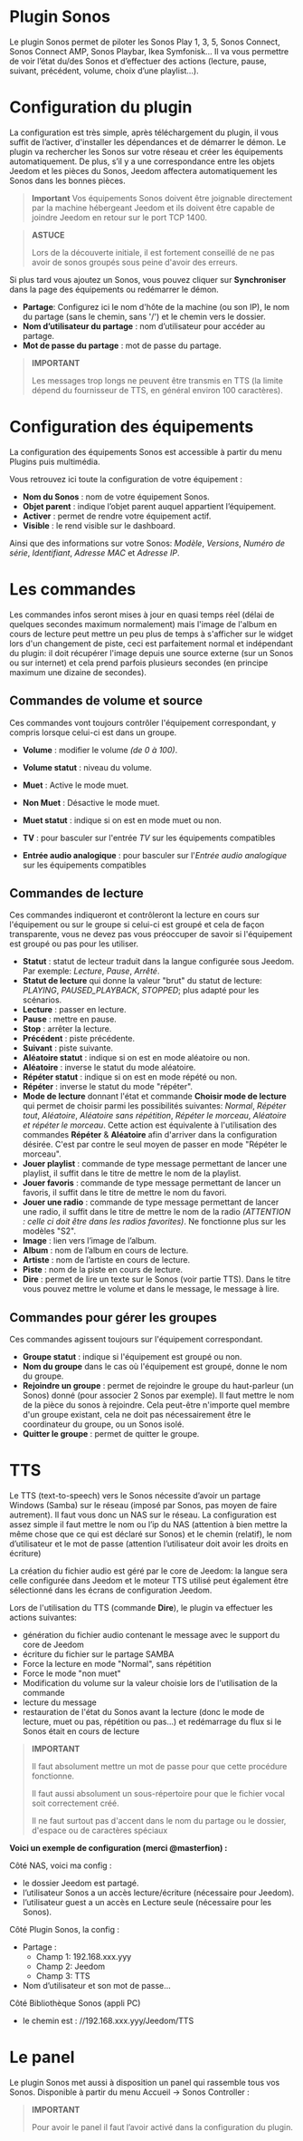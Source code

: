 # Plugin Sonos

Le plugin Sonos permet de piloter les Sonos Play 1, 3, 5, Sonos Connect, Sonos Connect AMP, Sonos Playbar, Ikea Symfonisk... Il va vous permettre de voir l’état du/des Sonos et d’effectuer des actions (lecture, pause, suivant, précédent, volume, choix d’une playlist…).

# Configuration du plugin

La configuration est très simple, après téléchargement du plugin, il vous suffit de l’activer, d'installer les dépendances et de démarrer le démon.
Le plugin va rechercher les Sonos sur votre réseau et créer les équipements automatiquement. De plus, s’il y a une correspondance entre les objets Jeedom et les pièces du Sonos, Jeedom affectera automatiquement les Sonos dans les bonnes pièces.

> **Important**
> Vos équipements Sonos doivent être joignable directement par la machine hébergeant Jeedom et ils doivent être capable de joindre Jeedom en retour sur le port TCP 1400.

> **ASTUCE**
>
> Lors de la découverte initiale, il est fortement conseillé de ne pas avoir de sonos groupés sous peine d'avoir des erreurs.

Si plus tard vous ajoutez un Sonos, vous pouvez cliquer sur **Synchroniser** dans la page des équipements ou redémarrer le démon.

- **Partage**: Configurez ici le nom d'hôte de la machine (ou son IP), le nom du partage (sans le chemin, sans '/') et le chemin vers le dossier.
- **Nom d’utilisateur du partage** : nom d’utilisateur pour accéder au partage.
- **Mot de passe du partage** : mot de passe du partage.

> **IMPORTANT**
>
> Les messages trop longs ne peuvent être transmis en TTS (la limite
> dépend du fournisseur de TTS, en général environ 100 caractères).

# Configuration des équipements

La configuration des équipements Sonos est accessible à partir du menu Plugins puis multimédia.

Vous retrouvez ici toute la configuration de votre équipement :

- **Nom du Sonos** : nom de votre équipement Sonos.
- **Objet parent** : indique l’objet parent auquel appartient l’équipement.
- **Activer** : permet de rendre votre équipement actif.
- **Visible** : le rend visible sur le dashboard.

Ainsi que des informations sur votre Sonos: *Modèle*, *Versions*, *Numéro de série*, *Identifiant*, *Adresse MAC* et *Adresse IP*.

# Les commandes

Les commandes infos seront mises à jour en quasi temps réel (délai de quelques secondes maximum normalement) mais l'image de l'album en cours de lecture peut mettre un peu plus de temps à s'afficher sur le widget lors d'un changement de piste, ceci est parfaitement normal et indépendant du plugin: il doit récupérer l'image depuis une source externe (sur un Sonos ou sur internet) et cela prend parfois plusieurs secondes (en principe maximum une dizaine de secondes).

## Commandes de volume et source

Ces commandes vont toujours contrôler l'équipement correspondant, y compris lorsque celui-ci est dans un groupe.

- **Volume** : modifier le volume *(de 0 à 100)*.
- **Volume statut** : niveau du volume.
- **Muet** : Active le mode muet.
- **Non Muet** : Désactive le mode muet.
- **Muet statut** : indique si on est en mode muet ou non.

- **TV** : pour basculer sur l'entrée *TV* sur les équipements compatibles
- **Entrée audio analogique** : pour basculer sur l'*Entrée audio analogique* sur les équipements compatibles

## Commandes de lecture

Ces commandes indiqueront et contrôleront la lecture en cours sur l'équipement ou sur le groupe si celui-ci est groupé et cela de façon transparente, vous ne devez pas vous préoccuper de savoir si l'équipement est groupé ou pas pour les utiliser.

- **Statut** : statut de lecteur traduit dans la langue configurée sous Jeedom. Par exemple: *Lecture*, *Pause*, *Arrêté*.
- **Statut de lecture** qui donne la valeur "brut" du statut de lecture: *PLAYING*, *PAUSED_PLAYBACK*, *STOPPED*; plus adapté pour les scénarios.
- **Lecture** : passer en lecture.
- **Pause** : mettre en pause.
- **Stop** : arrêter la lecture.
- **Précédent** : piste précédente.
- **Suivant** : piste suivante.
- **Aléatoire statut** : indique si on est en mode aléatoire ou non.
- **Aléatoire** : inverse le statut du mode aléatoire.
- **Répéter statut** : indique si on est en mode répété ou non.
- **Répéter** : inverse le statut du mode "répéter".
- **Mode de lecture** donnant l'état et commande **Choisir mode de lecture** qui permet de choisir parmi les possibilités suivantes: *Normal*, *Répéter tout*, *Aléatoire*, *Aléatoire sans répétition*, *Répéter le morceau*, *Aléatoire et répéter le morceau*. Cette action est équivalente à l'utilisation des commandes **Répéter** & **Aléatoire** afin d'arriver dans la configuration désirée. C'est par contre le seul moyen de passer en mode "Répéter le morceau".
- **Jouer playlist** : commande de type message permettant de lancer une playlist, il suffit dans le titre de mettre le nom de la playlist.
- **Jouer favoris** :  commande de type message permettant de lancer un favoris, il suffit dans le titre de mettre le nom du favori.
- **Jouer une radio** : commande de type message permettant de lancer une radio, il suffit dans le titre de mettre le nom de la radio *(ATTENTION : celle ci doit être dans les radios favorites)*. Ne fonctionne plus sur les modèles "S2".
- **Image** : lien vers l’image de l’album.
- **Album** : nom de l’album en cours de lecture.
- **Artiste** : nom de l’artiste en cours de lecture.
- **Piste** : nom de la piste en cours de lecture.
- **Dire** : permet de lire un texte sur le Sonos (voir partie TTS). Dans le titre vous pouvez mettre le volume et dans le message, le message à lire.

## Commandes pour gérer les groupes

Ces commandes agissent toujours sur l'équipement correspondant.

- **Groupe statut** : indique si l'équipement est groupé ou non.
- **Nom du groupe** dans le cas où l'équipement est groupé, donne le nom du groupe.
- **Rejoindre un groupe** : permet de rejoindre le groupe du haut-parleur (un Sonos) donné (pour associer 2 Sonos par exemple). Il faut mettre le nom de la pièce du sonos à rejoindre. Cela peut-être n'importe quel membre d'un groupe existant, cela ne doit pas nécessairement être le coordinateur du groupe, ou un Sonos isolé.
- **Quitter le groupe** : permet de quitter le groupe.

# TTS

Le TTS (text-to-speech) vers le Sonos nécessite d’avoir un partage Windows (Samba) sur le réseau (imposé par Sonos, pas moyen de faire autrement). Il faut vous donc un NAS sur le réseau. La configuration est assez simple il faut mettre le nom ou l’ip du NAS (attention à bien mettre la même chose que ce qui est déclaré sur Sonos) et le chemin (relatif), le nom d’utilisateur et le mot de passe (attention l’utilisateur doit avoir les droits en écriture)

La création du fichier audio est géré par le core de Jeedom: la langue sera celle configurée dans Jeedom et le moteur TTS utilisé peut également être sélectionné dans les écrans de configuration Jeedom.

Lors de l'utilisation du TTS (commande **Dire**), le plugin va effectuer les actions suivantes:

- génération du fichier audio contenant le message avec le support du core de Jeedom
- écriture du fichier sur le partage SAMBA
- Force la lecture en mode "Normal", sans répétition
- Force le mode "non muet"
- Modification du volume sur la valeur choisie lors de l'utilisation de la commande
- lecture du message
- restauration de l'état du Sonos avant la lecture (donc le mode de lecture, muet ou pas, répétition ou pas...) et redémarrage du flux si le Sonos était en cours de lecture

> **IMPORTANT**
>
> Il faut absolument mettre un mot de passe pour que cette procédure fonctionne.
>
> Il faut aussi absolument un sous-répertoire pour que le fichier vocal soit correctement créé.
>
> Il ne faut surtout pas d'accent dans le nom du partage ou le dossier, d'espace ou de caractères spéciaux

**Voici un exemple de configuration (merci @masterfion) :**

Côté NAS, voici ma config :

- le dossier Jeedom est partagé.
- l’utilisateur Sonos a un accès lecture/écriture (nécessaire pour Jeedom).
- l’utilisateur guest a un accès en Lecture seule (nécessaire pour les Sonos).

Côté Plugin Sonos, la config :

- Partage :
  - Champ 1: 192.168.xxx.yyy
  - Champ 2: Jeedom
  - Champ 3: TTS
- Nom d’utilisateur et son mot de passe…​

Côté Bibliothèque Sonos (appli PC)

- le chemin est : //192.168.xxx.yyy/Jeedom/TTS

# Le panel

Le plugin Sonos met aussi à disposition un panel qui rassemble tous vos Sonos. Disponible à partir du menu Accueil → Sonos Controller :

> **IMPORTANT**
>
> Pour avoir le panel il faut l’avoir activé dans la configuration du plugin.
